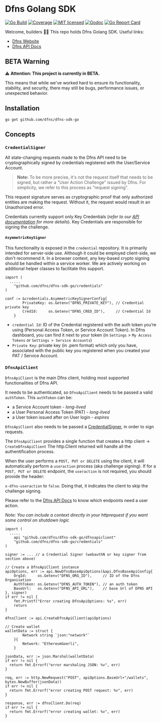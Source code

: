 # Dfns Golang SDK

[![Go Build](https://github.com/dfns/dfns-sdk-go/actions/workflows/build.yaml/badge.svg)](https://github.com/dfns/dfns-sdk-go/actions/workflows/build.yaml)
[![Coverage](https://codecov.io/github/dfns/dfns-sdk-go/graph/badge.svg?token=0VPR2C7OZJ)](https://codecov.io/github/dfns/dfns-sdk-go)
[![MIT licensed](https://img.shields.io/badge/license-MIT-blue.svg)](https://github.com/dfns/dfns-sdk-go/blob/master/LICENSE)
[![Godoc](https://godoc.org/github.com/dfns/dfns-sdk-go?status.svg)](https://godoc.org/github.com/dfns/dfns-sdk-go)
[![Go Report Card](https://goreportcard.com/badge/github.com/dfns/dfns-sdk-go)](https://goreportcard.com/report/github.com/dfns/dfns-sdk-go)

Welcome, builders 👋🔑 This repo holds Dfns Golang SDK. Useful links:

- [Dfns Website](https://www.dfns.co)
- [Dfns API Docs](https://docs.dfns.co)

## BETA Warning

:warning: **Attention: This project is currently in BETA.**

This means that while we've worked hard to ensure its functionality, stability, and security, there may still be bugs, performance issues, or unexpected behavior.


## Installation

```
go get github.com/dfns/dfns-sdk-go
```


## Concepts

### `CredentialSigner`

All state-changing requests made to the Dfns API need to be cryptographically signed by credentials registered with the User/Service Account.

> **Note:** To be more precise, it's not the request itself that needs to be signed, but rather a "User Action Challenge" issued by Dfns. For simplicity, we refer to this process as "request signing".

This request signature serves as cryptographic proof that only authorized entities are making the request. Without it, the request would result in an Unauthorized error.

Credentials currently support only Key Credentials (_refer to our [API documentation](https://docs.dfns.co/dfns-docs/getting-started/authentication-authorization#credentials) for more details_). Key Credentials are responsible for signing the challenge.

#### `AsymmetricKeySigner`

This functionality is exposed in the `credential` repository. It is primarily intended for server-side use. Although it could be employed client-side, we don't recommend it. In a browser context, any key-based crypto signing should be handled within a service worker. We are actively working on additional helper classes to facilitate this support.

```golang
import (
  .....
	"github.com/dfns/dfns-sdk-go/credentials"
)

conf := &credentials.AsymmetricKeySignerConfig{
		PrivateKey: os.Getenv("DFNS_PRIVATE_KEY"), // Credential private key
		CredId:     os.Getenv("DFNS_CRED_ID"),     // Credential Id
	}
```

- `credential Id`: ID of the Credential registered with the auth token you’re using (Personal Access Token, or Service Account Token). In Dfns dashboard, you can find it next to your token (in `Settings` > `My Access Tokens` or `Settings > Service Accounts`)
- `Private Key`: private key (in .pem format) which only you have, associated with the public key you registered when you created your PAT / Service Account.

### `DfnsApiClient`

`DfnsApiClient` is the main Dfns client, holding most supported functionalities of Dfns API.

It needs to be authenticated, so `DfnsApiClient` needs to be passed a valid `authToken`. This `authToken` can be:

- a Service Account token - _long-lived_
- a User Personal Access Token (PAT) - _long-lived_
- a User token issued after on User login - _expires_

`DfnsApiClient` also needs to be passed a [CredentialSigner](#credentialsigner), in order to sign requests.

The `DfnsApiClient` provides a single function that creates a http client -> `CreateDfnsApiClient`
The http.Client returned will handle all the authentification process.

When the user performs a `POST, PUT or DELETE` using the client, it will automatically perform a `useraction` process (aka challenge signing).
If for a `POST, PUT or DELETE` endpoint, the `useraction` is not required, you should provide the header:

`x-dfns-useraction` to `false`. Doing that, it indicates the client to skip the challenge signing.

Please refer to the [Dfns API Docs](https://docs.dfns.co) to know which endpoints need a user action.

_Note: You can include a context directly in your httprequest if you want some control on shutdown logic_

```golang
import (
  .....
	api "github.com/dfns/dfns-sdk-go/dfnsapiclient"
	"github.com/dfns/dfns-sdk-go/credentials"
)

signer := ... // a Credential Signer (webauthN or key signer from section above)

// Create a DfnsApiClient instance
apiOptions, err := api.NewDfnsBaseApiOptions(&api.DfnsBaseApiConfig{
	OrgId:     os.Getenv("DFNS_ORG_ID"),     // ID of the Dfns Organisation
	AuthToken: os.Getenv("DFNS_AUTH_TOKEN"), // an auth token
	BaseUrl:   os.Getenv("DFNS_API_URL"),    // base Url of DFNS API
}, signer)
if err != nil {
	fmt.Printf("Error creating DfnsApiOptions: %s", err)
	return
}

dfnsClient := api.CreateDfnsApiClient(apiOptions)

// Create wallet
walletData := struct {
		Network string `json:"network"`
	}{
		Network: "EthereumGoerli",
	}

jsonData, err := json.Marshal(walletData)
if err != nil {
  return fmt.Errorf("error marshaling JSON: %v", err)
}

req, err := http.NewRequest("POST", apiOptions.BaseUrl+"/wallets", bytes.NewBuffer(jsonData))
if err != nil {
  return fmt.Errorf("error creating POST request: %v", err)
}

response, err := dfnsClient.Do(req)
if err != nil {
  return fmt.Errorf("error creating wallet: %v", err)
}
```
